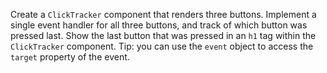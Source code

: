 Create a `ClickTracker` component that renders three buttons. Implement a single event handler for all three buttons, and track of which button was pressed last. Show the last button that was pressed in an `h1` tag within the `ClickTracker` component. Tip: you can use the `event` object to access the `target` property of the event.
